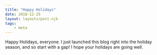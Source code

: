 ```yaml
---
title: "Happy Holidays"
date: 2018-12-25
layout: layouts/post.njk
tags:
    - meta
---
```


Happy Holidays, everyone. I just launched this blog right into the holiday season, and so start with a gap! I hope your holidays are going well. 